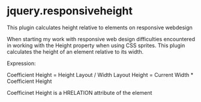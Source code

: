 jquery.responsiveheight
=======================

This plugin calculates height relative to elements on responsive webdesign

When starting my work with responsive web design difficulties encountered in working  with the Height property when 
using CSS sprites. This plugin calculates the height of an element relative to its width.
	
Expression:
	
Coefficient Height = Height Layout / Width Layout
Height = Current Width * Coefficient Height
	
Coefficinet Height is a HRELATION attribute of the element
